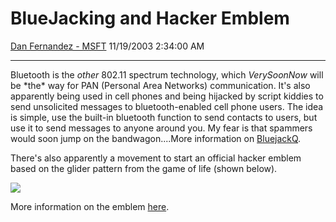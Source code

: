 <div id="page">

# BlueJacking and Hacker Emblem

[Dan Fernandez -
MSFT](https://social.msdn.microsoft.com/profile/Dan%20Fernandez%20-%20MSFT)
11/19/2003 2:34:00 AM

-----

<div id="content">

Bluetooth is the *other* 802.11 spectrum technology, which *VerySoonNow*
will be \*the\* way for PAN (Personal Area Networks) communication. It's
also apparently being used in cell phones and being hijacked by script
kiddies to send unsolicited messages to bluetooth-enabled cell phone
users. The idea is simple, use the built-in bluetooth function to send
contacts to users, but use it to send messages to anyone around you. My
fear is that spammers would soon jump on the bandwagon....More
information on [BluejackQ](http://www.bluejackq.com).

There's also apparently a movement to start an official hacker emblem
based on the glider pattern from the game of life (shown below).  
  
![](http://www.catb.org/~esr/hacker-emblem/glider.png)  
  
More information on the
emblem [here](http://www.catb.org/~esr/hacker-emblem/).

</div>

</div>
